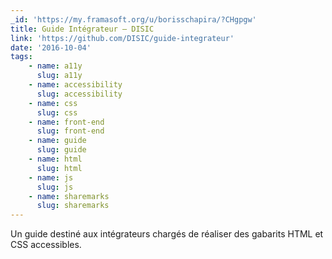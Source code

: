 ```yaml
---
_id: 'https://my.framasoft.org/u/borisschapira/?CHgpgw'
title: Guide Intégrateur — DISIC
link: 'https://github.com/DISIC/guide-integrateur'
date: '2016-10-04'
tags:
    - name: a11y
      slug: a11y
    - name: accessibility
      slug: accessibility
    - name: css
      slug: css
    - name: front-end
      slug: front-end
    - name: guide
      slug: guide
    - name: html
      slug: html
    - name: js
      slug: js
    - name: sharemarks
      slug: sharemarks
---
```


<div class="markdown"><p>Un guide destiné aux intégrateurs chargés de réaliser des gabarits HTML et CSS accessibles.
</p></div>
